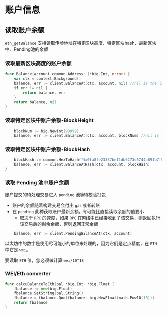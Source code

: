# 账户信息
## 读取账户余额
`eth_getBalance` 支持读取传参地址在特定区块高度、特定区块hash、最新区块中、Pending池的余额
### 读取最新区块高度的账户余额
```go
func Balance(account common.Address) (*big.Int, error) {
	var ctx = context.Background()
	balance, err := client.BalanceAt(ctx, account, nil) //nil is the latest block
	if err != nil {
		return balance, err
	}
	return balance, nil
}
```
### 读取特定区块中账户余额-BlockHeight
```go
	blockNum := big.NewInt(99999)
	balance, err := client.BalanceAt(ctx, account, blockNum) //nil is the latest block
```
### 读取特定区块中账户余额-BlockHash
```go
	blockHash := common.HexToHash("0x0fa8fe23357be11db6273d5744a091b7f5baa70d7824addd680c8ed1fd2fbf0b")
	balance, err := client.BalanceAtHash(ctx, account, blockHash)
}
```
### 读取 Pending 池中账户余额
账户提交的待处理交易进入 `pending` 池等待校验打包
- 账户的余额随着构建交易会付出 `gas` 或者转账
- 在 `pending` 此种获取账户最新余额，有可能比直接读取余额的值要小
  - 取决于 `RPC` 的速度，如果 `RPC` 在网络中已经接收到了该交易，则返回执行该交易后的剩余余额，否则返回正常余额
```go
    balance, err := client.PendingBalanceAt(ctx, account)
```
以太坊中的数字是使用尽可能小的单位来处理的，因为它们是定点精度，在 `ETH` 中它是 `wei`。

要读取 `ETH` 值，您必须做计算 `wei/10^18`
### WEI/Eth converter
```go
func calcuBalanceToEth(bal *big.Int) *big.Float {
	fbalance := new(big.Float)
	fbalance.SetString(bal.String())
	fbalance = fbalance.Quo(fbalance, big.NewFloat(math.Pow10(18)))
	return fbalance
}
```
